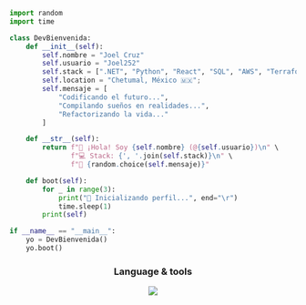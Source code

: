 ```python
import random
import time

class DevBienvenida:
    def __init__(self):
        self.nombre = "Joel Cruz"
        self.usuario = "Joel252"
        self.stack = [".NET", "Python", "React", "SQL", "AWS", "Terraform"]
        self.location = "Chetumal, México 🇲🇽";
        self.mensaje = [
            "Codificando el futuro...",
            "Compilando sueños en realidades...",
            "Refactorizando la vida..."
        ]

    def __str__(self):
        return f"👋 ¡Hola! Soy {self.nombre} (@{self.usuario})\n" \
               f"💻 Stack: {', '.join(self.stack)}\n" \
               f"🎯 {random.choice(self.mensaje)}"

    def boot(self):
        for _ in range(3):
            print("🔄 Inicializando perfil...", end="\r")
            time.sleep(1)
        print(self)

if __name__ == "__main__":
    yo = DevBienvenida()
    yo.boot()
```

<h3 align="center">Language & tools</h3>
<p align="center">
  <a href="https://skillicons.dev">
    <img src="https://skillicons.dev/icons?i=cs,dotnet,python,fastapi,javascript,react,html,css,mysql,postgres,git,docker,terraform,aws,linux,gitlab,postman"/>
  </a>
</p>
